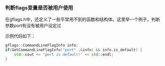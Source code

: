 ### 判断flags变量是否被用户使用

在gflags.h中，还定义了一些平常用不到的函数和结构体。这里举一个例子，判断参数port有没有被用户设定过

示例代码如下：

```cpp
gflags::CommandLineFlagInfo info;
if(GetCommandLineFlagInfo("port" ,&info) && info.is_default) {
    std::cout << "port is default!" << std::endl;
}
```
